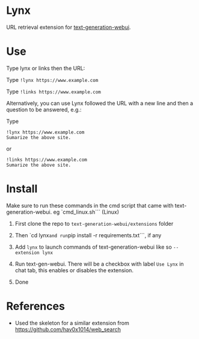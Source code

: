 # Lynx

 URL retrieval extension for [text-generation-webui](https://github.com/oobabooga/text-generation-webui).

# Use

 Type lynx or links then the URL:

 Type `!lynx https://www.example.com`

 Type `!links https://www.example.com`

  Alternatively, you can use Lynx followed the URL with a new line and then a question to be answered, e.g.:

 Type
 ```
 !lynx https://www.example.com
 Sumarize the above site.
 ```
or

 ```
 !links https://www.example.com
 Sumarize the above site.
 ```
 
# Install

Make sure to run these commands in the cmd script that came with text-generation-webui. eg `cmd_linux.sh``` (Linux)

1. First clone the repo to `text-generation-webui/extensions` folder

2. Then `cd lynx``` and run ```pip install -r requirements.txt```, if any

3. Add ```lynx``` to launch commands of text-generation-webui
   like so ```--extension lynx```

4. Run text-gen-webui. There will be a checkbox with label ```Use Lynx``` in chat tab, this enables or disables the extension.

5. Done

# References
- Used the skeleton for a similar extension from https://github.com/hav0x1014/web_search
